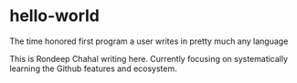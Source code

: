# hello-world
The time honored first program a user writes in pretty much any language

This is Rondeep Chahal writing here. Currently focusing on systematically learning the Github features and ecosystem.
